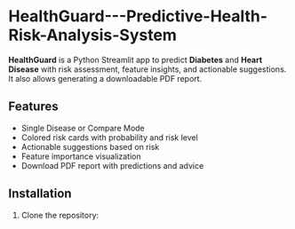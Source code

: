 # HealthGuard---Predictive-Health-Risk-Analysis-System

**HealthGuard** is a Python Streamlit app to predict **Diabetes** and **Heart Disease** with risk assessment, feature insights, and actionable suggestions. It also allows generating a downloadable PDF report.

## Features
- Single Disease or Compare Mode
- Colored risk cards with probability and risk level
- Actionable suggestions based on risk
- Feature importance visualization
- Download PDF report with predictions and advice

## Installation
1. Clone the repository:
```bash
